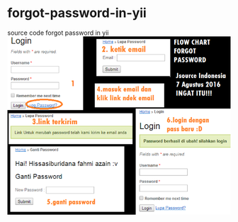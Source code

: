 forgot-password-in-yii
======================

source code forgot password in yii
<img src=" 	flow_chart_forgot_password.png"/>
